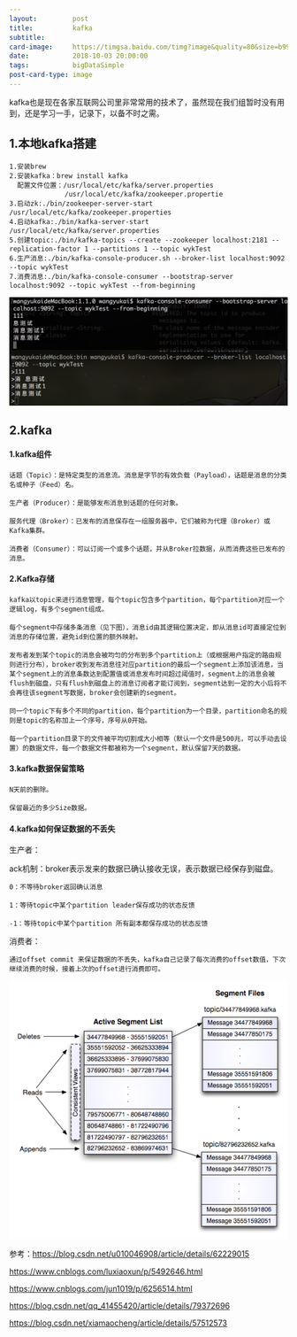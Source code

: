 ```yaml
---
layout:         post
title:          kafka
subtitle:       
card-image:     https://timgsa.baidu.com/timg?image&quality=80&size=b9999_10000&sec=1527439545812&di=dca1c7b4d7a7b9dbdfcd2f794e09693f&imgtype=0&src=http%3A%2F%2Fwww.liuhaihua.cn%2Fwp-content%2Fuploads%2F2016%2F08%2F20160525083516_2701.png
date:           2018-10-03 20:00:00
tags:           bigDataSimple
post-card-type: image
---
```


kafka也是现在各家互联网公司里非常常用的技术了，虽然现在我们组暂时没有用到，还是学习一手，记录下，以备不时之需。

## 1.本地kafka搭建
    1.安装brew
    2.安装kafka：brew install kafka
      配置文件位置：/usr/local/etc/kafka/server.properties
                  /usr/local/etc/kafka/zookeeper.propertie  
    3.启动zk:./bin/zookeeper-server-start /usr/local/etc/kafka/zookeeper.properties
    4.启动kafka:./bin/kafka-server-start /usr/local/etc/kafka/server.properties
    5.创建topic:./bin/kafka-topics --create --zookeeper localhost:2181 --replication-factor 1 --partitions 1 --topic wykTest
    6.生产消息:./bin/kafka-console-producer.sh --broker-list localhost:9092 --topic wykTest
    7.消费消息:./bin/kafka-console-consumer --bootstrap-server localhost:9092 --topic wykTest --from-beginning
    
   ![MacDown Screenshot](/assets/images/1529222633283.jpg)
    
    
    
## 2.kafka

#### 1.kafka组件
   
    话题（Topic）：是特定类型的消息流。消息是字节的有效负载（Payload），话题是消息的分类名或种子（Feed）名。

    生产者（Producer）：是能够发布消息到话题的任何对象。

    服务代理（Broker）：已发布的消息保存在一组服务器中，它们被称为代理（Broker）或Kafka集群。

    消费者（Consumer）：可以订阅一个或多个话题，并从Broker拉数据，从而消费这些已发布的消息。
    
    
#### 2.Kafka存储

    kafka以topic来进行消息管理，每个topic包含多个partition，每个partition对应一个逻辑log，有多个segment组成。
    
    每个segment中存储多条消息（见下图），消息id由其逻辑位置决定，即从消息id可直接定位到消息的存储位置，避免id到位置的额外映射。
    
    发布者发到某个topic的消息会被均匀的分布到多个partition上（或根据用户指定的路由规则进行分布），broker收到发布消息往对应partition的最后一个segment上添加该消息，当某个segment上的消息条数达到配置值或消息发布时间超过阈值时，segment上的消息会被flush到磁盘，只有flush到磁盘上的消息订阅者才能订阅到，segment达到一定的大小后将不会再往该segment写数据，broker会创建新的segment。
    
    同一个topic下有多个不同的partition，每个partition为一个目录，partition命名的规则是topic的名称加上一个序号，序号从0开始。
    
    每一个partition目录下的文件被平均切割成大小相等（默认一个文件是500兆，可以手动去设置）的数据文件，每一个数据文件都被称为一个segment，默认保留7天的数据。
    

#### 3.kafka数据保留策略

    N天前的删除。

    保留最近的多少Size数据。
    
#### 4.kafka如何保证数据的不丢失

生产者：

ack机制：broker表示发来的数据已确认接收无误，表示数据已经保存到磁盘。

    0：不等待broker返回确认消息

    1：等待topic中某个partition leader保存成功的状态反馈

    -1：等待topic中某个partition 所有副本都保存成功的状态反馈
    
消费者：

    通过offset commit 来保证数据的不丢失，kafka自己记录了每次消费的offset数值，下次继续消费的时候，接着上次的offset进行消费即可。
    
 

    

![MacDown Screenshot](/assets/images/434101-20160514145722812-631325437.png)
    




参考：https://blog.csdn.net/u010046908/article/details/62229015

https://www.cnblogs.com/luxiaoxun/p/5492646.html

https://www.cnblogs.com/jun1019/p/6256514.html

https://blog.csdn.net/qq_41455420/article/details/79372696

https://blog.csdn.net/xiamaocheng/article/details/57512573